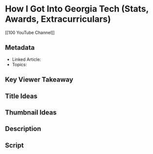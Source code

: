 # How I Got Into Georgia Tech (Stats, Awards, Extracurriculars)

[[100 YouTube Channel]]

## Metadata
- Linked Article: 
- Topics: 

## Key Viewer Takeaway

## Title Ideas

## Thumbnail Ideas

## Description

## Script